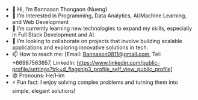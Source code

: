 - 👋 Hi, I’m Bannason Thongaon (Nueng)
- 👀 I’m interested in Programming, Data Analytics, AI/Machine Learning, and Web Development
- 🌱 I’m currently learning new technologies to expand my skills, especially in Full Stack Development and AI.
- 💞️ I’m looking to collaborate on projects that involve building scalable applications and exploring innovative solutions in tech.
- 📫 How to reach me: [Email: Bannason0811@gmail.com, Tel: +66987563657, LinkedIn: https://www.linkedin.com/public-profile/settings?trk=d_flagship3_profile_self_view_public_profile]
- 😄 Pronouns: He/Him
- ⚡ Fun fact: I enjoy solving complex problems and turning them into simple, elegant solutions!

<!---
NuengBannasonTho/NuengBannasonTho is a ✨ special ✨ repository because its `README.md` (this file) appears on your GitHub profile.
You can click the Preview link to take a look at your changes.
--->
